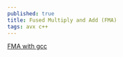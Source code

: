 ```yaml
---
published: true
title: Fused Multiply and Add (FMA)
tags: avx c++
---
```


[FMA with gcc](https://stackoverflow.com/questions/35439254/what-do-i-need-to-do-so-gcc-4-9-recognizes-the-opportunity-to-use-avx-fma)

